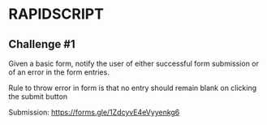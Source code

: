 # RAPIDSCRIPT

## Challenge #1
Given a basic form, notify the user of either successful form submission or of an error in the form entries.

Rule to throw error in form is that no entry should remain blank on clicking the submit button

Submission: https://forms.gle/1ZdcyvE4eVyyenkg6